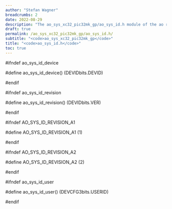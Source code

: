 ```yaml
---
author: "Stefan Wagner"
breadcrumbs: 2
date: 2022-08-29
description: "The ao_sys_xc32_pic32mk_gp/ao_sys_id.h module of the ao real-time operating system."
draft: true
permalink: /ao_sys_xc32_pic32mk_gp/ao_sys_id.h/ 
subtitle: "<code>ao_sys_xc32_pic32mk_gp</code>"
title: "<code>ao_sys_id.h</code>"
toc: true
---
```


#ifndef ao_sys_id_device

#define ao_sys_id_device()      (DEVIDbits.DEVID)

#endif

#ifndef ao_sys_id_revision

#define ao_sys_id_revision()    (DEVIDbits.VER)

#endif

#ifndef AO_SYS_ID_REVISION_A1

#define AO_SYS_ID_REVISION_A1   (1)

#endif

#ifndef AO_SYS_ID_REVISION_A2

#define AO_SYS_ID_REVISION_A2   (2)

#endif

#ifndef ao_sys_id_user

#define ao_sys_id_user()        (DEVCFG3bits.USERID)

#endif

